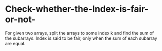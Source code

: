 # Check-whether-the-Index-is-fair-or-not-
For given two arrays, split the arrays to some index k and find the sum of the subarrays. Index is said to be fair, only when the sum of each subarray are equal.

